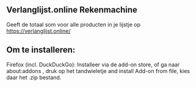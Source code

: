 ## Verlanglijst.online Rekenmachine
Geeft de totaal som voor alle producten in je lijstje op https://verlanglijst.online/
 
## Om te installeren:
Firefox (incl. DuckDuckGo): Installeer via de add-on store, 
of ga naar about:addons , druk op het tandwieletje and install Add-on from file, kies daar het .zip bestand.
